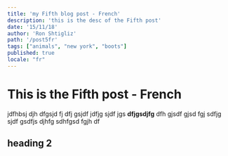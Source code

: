 ```yaml
---
title: 'my Fifth blog post - French'
description: 'this is the desc of the Fifth post'
date: '15/11/18'
author: 'Ron Shtigliz'
path: '/post5fr'
tags: ["animals", "new york", "boots"]
published: true
locale: "fr"
---
```


# This is the Fifth post - French

jdfhbsj djh dfgsjd fj dfj gsjdf jdfjg sjdf jgs **dfjgsdjfg** dfh gjsdf gjsd fgj sdfjg sjdf gsdfjs djhfg sdhfgsd fgjh df

## heading 2
